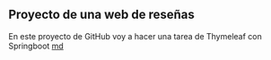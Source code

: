 ## Proyecto de una web de reseñas
En este proyecto de GitHub voy a hacer una tarea de Thymeleaf con Springboot
[md](https://markdown.es/)

